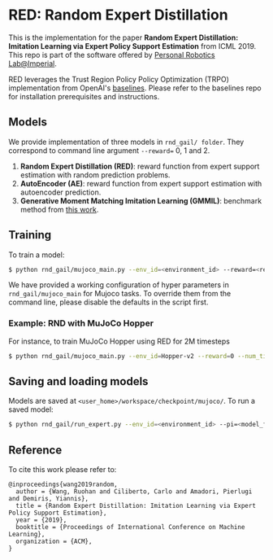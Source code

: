# RED: Random Expert Distillation

This is the implementation for the paper **Random Expert Distillation: Imitation Learning via Expert Policy Support Estimation** from ICML 2019.
This repo is part of the software offered by [Personal Robotics Lab@Imperial](https://github.com/orgs/ImperialCollegeLondon/teams/personal-robotics-lab/repositories).

RED leverages the Trust Region Policy Policy Optimization (TRPO) implementation from OpenAI's [baselines](https://github.com/openai/baselines). Please refer to the baselines repo for installation prerequisites and instructions.

## Models
We provide implementation of three models in `rnd_gail/ folder`. They correspond to command line argument `--reward=` 0, 1 and 2.
1. **Random Expert Distillation (RED)**: reward function from expert support estimation with random prediction problems.
2. **AutoEncoder (AE)**: reward function from expert support estimation with autoencoder prediction.
3. **Generative Moment Matching Imitation Learning (GMMIL)**: benchmark method from [this work](https://aaai.org/ocs/index.php/AAAI/AAAI18/paper/viewFile/16807/16720).

## Training
To train a model:
```bash
$ python rnd_gail/mujoco_main.py --env_id=<environment_id> --reward=<reward_model> [additional arguments]
```
We have provided a working configuration of hyper parameters in `rnd_gail/mujoco_main` for Mujoco tasks. To override them from the command line, please disable the defaults in the script first.

### Example: RND with MuJoCo Hopper
For instance, to train MuJoCo Hopper using RED for 2M timesteps
```bash
$ python rnd_gail/mujoco_main.py --env_id=Hopper-v2 --reward=0 --num_timesteps=2e6
```

## Saving and loading models
Models are saved at `<user_home>/workspace/checkpoint/mujoco/`.
To run a saved model:
```bash
$ python rnd_gail/run_expert.py --env_id=<environment_id> --pi=<model_filename>
```

## Reference
To cite this work please refer to:

    @inproceedings{wang2019random,
      author = {Wang, Ruohan and Ciliberto, Carlo and Amadori, Pierlugi and Demiris, Yiannis},
      title = {Random Expert Distillation: Imitation Learning via Expert Policy Support Estimation},
      year = {2019},
      booktitle = {Proceedings of International Conference on Machine Learning},
      organization = {ACM},
    }


